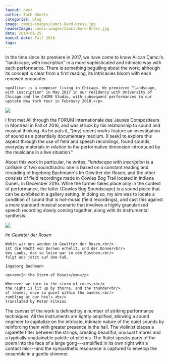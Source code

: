 ```yaml
---
layout: post
author: Zach Sheets
categories: blog
image: camci-images/Camci-Bard-Dress.jpg
headerImage: camci-images/Camci-Bard-Dress.jpg
date: 2019-01-25
manual-date: Fall 2018
tags:
---
```


<div class="row pb-3">
  <div class="{% if page.categories contains 'blog' -%}col-sm-8{%- endif -%} pl-0">
    <p>In the time since its premiere in 2017, we have come to know Alican Çamcı's "landscape, with inscription" in a more sophisticated and intimate way with each performance. There is something beguiling about the work; although its concept is clear from a first reading, its intricacies bloom with each renewed encounter.</p>

    <p>Alican is a composer living in Chicago. We premiered "landscape, with inscription" in May 2017 in our residency with University of Chicago and the CHIME Studio, with subsequent performances in our upstate New York tour in February 2018.</p>
  </div>
  <div class="col-sm-4">
    <img class="pb-3" src="{{ site.images }}/camci-images/Switch-Chicago-300dpi_2800px-1090133.jpg">
  </div>

I first met Ali through the FORUM Internationale des Jeunes Compositeurs in Montréal in Fall of 2016, and was struck by his relationship to sound and musical thinking. As he puts it, "[my] recent works feature an investigation of sound as a potentially documentary medium. [I seek] to explore this aspect through the use of field and speech recordings, found sounds, everyday materials in relation to the performative dimension introduced by the musicians in a live situation."

About this work in particular, he writes, "*landscape with inscription* is a collision of two soundtracks: one is based on a constant reading and rereading of Ingeborg Bachmann's Im Gewitter der Rosen, and the other consists of field recordings made in Cowles Bog Trail located in Indiana Dunes, in December 2016. While the former takes place only in the context of performance, the latter (Cowles Bog Soundscape) is a sound piece that can be exhibited in a gallery setting. In doing so, my aim was to locate a condition of sound that is not-music (field recordings), and cast this against a more standard musical scenario that involves a highly granularized speech recording slowly coming together, along with its instrumental synthesis.

<div class="row pb-3 pt-3">
  <div class="col-sm-6">
    <img class="pb-3" src="{{ site.images }}/camci-images/IMG_3757.jpg">
  </div>
  <div class="col-sm-6">
    <p><em>Im Gewitter der Rosen</em></p>

    Wohin wir uns wenden im Gewitter der Rosen,<br/>
    ist die Nacht von Dornen erhellt, und der Donner<br/>
    des Laubs, das so leise war in den Büschen,<br/>
    folgt uns jetzt auf dem Fuß.

    Ingeborg Bachmann

    <p><em>In the Storm of Roses</em></p>

    Wherever we turn in the storm of roses,<br/>
    the night is lit up by thorns, and the thunder<br/>
    of leaves, once so quiet within the bushes,<br/>
    rumbling at our heels.<br/>
    translated by Peter Filkins
  </div>
</div>

The canvas of the work is defined by a number of striking performance techniques. All the instruments are lightly amplified, allowing a sound engineer to capitalize on the intricate, intimate nature of the quiet sounds by reinforcing them with greater presence in the hall. The violinist places a cigarette filter between the strings, creating beautiful, unusual timbres and a typically unattainable palette of pitches. The flutist speaks parts of the poem into the face of a large gong---amplified in its own right with a contact mic---and the sympathetic resonance is captured to envelop the ensemble in a gentle shimmer.
